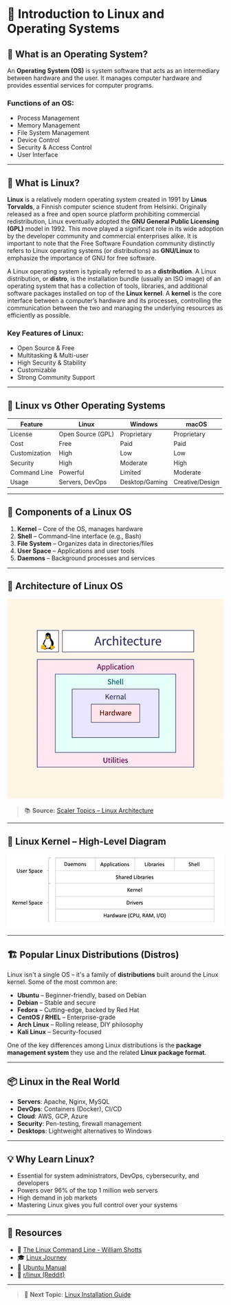 # 🐧 Introduction to Linux and Operating Systems

## 📌 What is an Operating System?

An **Operating System (OS)** is system software that acts as an intermediary between hardware and the user. It manages computer hardware and provides essential services for computer programs.

### Functions of an OS:
- Process Management
- Memory Management
- File System Management
- Device Control
- Security & Access Control
- User Interface

---

## 🐧 What is Linux?

**Linux**  is a relatively modern operating system created in 1991 by **Linus Torvalds**, a Finnish computer
science student from Helsinki. Originally released as a free and open source platform prohibiting
commercial redistribution, Linux eventually adopted the **GNU General Public Licensing (GPL)**
model in 1992. This move played a significant role in its wide adoption by the developer community
and commercial enterprises alike. It is important to note that the Free Software Foundation
community distinctly refers to Linux operating systems (or distributions) as **GNU/Linux** to
emphasize the importance of GNU for free software.

A Linux operating system is typically referred to as a **distribution**. A Linux distribution, or **distro**, is
the installation bundle (usually an ISO image) of an operating system that has a collection of tools,
libraries, and additional software packages installed on top of the **Linux kernel**. A **kernel** is the core
interface between a computer’s hardware and its processes, controlling the communication between
the two and managing the underlying resources as efficiently as possible.

### Key Features of Linux:
- Open Source & Free
- Multitasking & Multi-user
- High Security & Stability
- Customizable
- Strong Community Support

---

## 🧱 Linux vs Other Operating Systems

| Feature            | Linux            | Windows         | macOS           |
|--------------------|------------------|------------------|------------------|
| License            | Open Source (GPL)| Proprietary      | Proprietary      |
| Cost               | Free             | Paid             | Paid             |
| Customization      | High             | Low              | Low              |
| Security           | High             | Moderate         | High             |
| Command Line       | Powerful         | Limited          | Moderate         |
| Usage              | Servers, DevOps  | Desktop/Gaming   | Creative/Design  |

---

## 🧩 Components of a Linux OS

1. **Kernel** – Core of the OS, manages hardware
2. **Shell** – Command-line interface (e.g., Bash)
3. **File System** – Organizes data in directories/files
4. **User Space** – Applications and user tools
5. **Daemons** – Background processes and services

---

## 🐧 Architecture of Linux OS

![Linux Architecture](../images/linux-architecture.webp)

> 📚 **Source:** [Scaler Topics – Linux Architecture](https://www.scaler.com/topics/linux-architecture/)

---

## 🔧 Linux Kernel – High-Level Diagram

![Linux Kernel Diagram](../images/kernel.png)

---


## 🏗️ Popular Linux Distributions (Distros)

Linux isn't a single OS – it's a family of **distributions** built around the Linux kernel. Some of the most common are:

- **Ubuntu** – Beginner-friendly, based on Debian
- **Debian** – Stable and secure
- **Fedora** – Cutting-edge, backed by Red Hat
- **CentOS / RHEL** – Enterprise-grade
- **Arch Linux** – Rolling release, DIY philosophy
- **Kali Linux** – Security-focused

One of the key differences among Linux distributions is the **package management system** they use
and the related **Linux package format**.

---

## 📦 Linux in the Real World

- **Servers**: Apache, Nginx, MySQL
- **DevOps**: Containers (Docker), CI/CD
- **Cloud**: AWS, GCP, Azure
- **Security**: Pen-testing, firewall management
- **Desktops**: Lightweight alternatives to Windows

---

## 💡 Why Learn Linux?

- Essential for system administrators, DevOps, cybersecurity, and developers
- Powers over 96% of the top 1 million web servers
- High demand in job markets
- Mastering Linux gives you full control over your systems

---

## 🔗 Resources

- 📘 [The Linux Command Line - William Shotts](https://linuxcommand.org/tlcl.php)
- 🎓 [Linux Journey](https://linuxjourney.com/)
- 🐧 [Ubuntu Manual](https://ubuntu-manual.org/)
- 💬 [r/linux (Reddit)](https://www.reddit.com/r/linux/)

---

> 🧠 **Next Topic**: [Linux Installation Guide](02_installation_guide.md)
